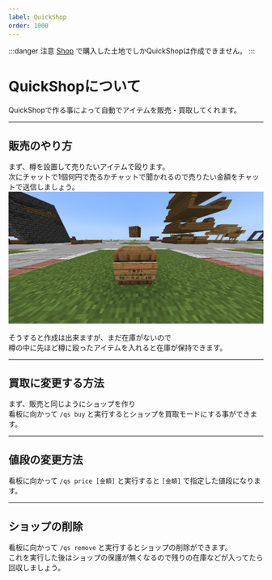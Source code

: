```yaml
---
label: QuickShop
order: 1000
---
```


:::danger 注意
[Shop](https://docs.fukumaisaba.net/plugins/shop/) で購入した土地でしかQuickShopは作成できません。
:::
# QuickShopについて
QuickShopで作る事によって自動でアイテムを販売・買取してくれます。

---

## 販売のやり方
まず、樽を設置して売りたいアイテムで殴ります。<br>
次にチャットで1個何円で売るかチャットで聞かれるので売りたい金額をチャットで送信しましょう。<br>
<img src="/images/quickshop/create1.png" width="600"><br>

そうすると作成は出来ますが、まだ在庫がないので<br>
樽の中に先ほど樽に殴ったアイテムを入れると在庫が保持できます。

---

## 買取に変更する方法
まず、販売と同じようにショップを作り<br>
看板に向かって `/qs buy` と実行するとショップを買取モードにする事ができます。

---

## 値段の変更方法
看板に向かって `/qs price [金額]` と実行すると `[金額]` で指定した値段になります。

---

## ショップの削除
看板に向かって `/qs remove` と実行するとショップの削除ができます。<br>
これを実行した後はショップの保護が無くなるので残りの在庫などが入ってたら回収しましょう。